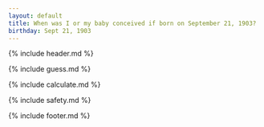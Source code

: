 ```yaml
---
layout: default
title: When was I or my baby conceived if born on September 21, 1903?
birthday: Sept 21, 1903
---
```


{% include header.md %}

{% include guess.md %}

{% include calculate.md %}

{% include safety.md %}

{% include footer.md %}



